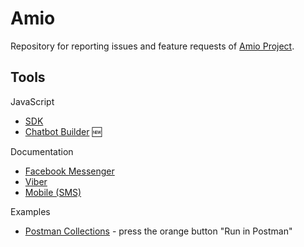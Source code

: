 # Amio

Repository for reporting issues and feature requests of [Amio Project](http://amio.io/).

## Tools

JavaScript
  - [SDK](https://github.com/amio-io/amio-sdk-js)
  - [Chatbot Builder](https://github.com/amio-io/amio-chatbot-builder-js) 🆕

Documentation
  - [Facebook Messenger](https://docs.amio.io/v1.0/reference#api-facebook-messenger)
  - [Viber](https://docs.amio.io/v1.0/reference#api-viber)
  - [Mobile (SMS)](https://docs.amio.io/v1.0/reference#api-mobile)
  
Examples
  - [Postman Collections](https://docs.amio.io/v1.0/reference#api-facebook-messenger) - press the orange button "Run in Postman"
